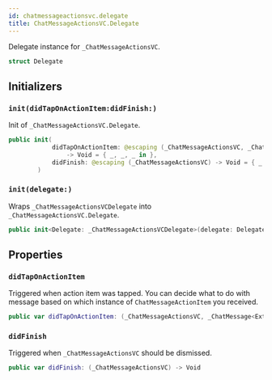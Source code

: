 ```yaml
---
id: chatmessageactionsvc.delegate 
title: ChatMessageActionsVC.Delegate
--- 
```


Delegate instance for `_ChatMessageActionsVC`.

``` swift
struct Delegate 
```

## Initializers

### `init(didTapOnActionItem:didFinish:)`

Init of `_ChatMessageActionsVC.Delegate`.

``` swift
public init(
            didTapOnActionItem: @escaping (_ChatMessageActionsVC, _ChatMessage<ExtraData>, ChatMessageActionItem)
                -> Void = { _, _, _ in },
            didFinish: @escaping (_ChatMessageActionsVC) -> Void = { _ in }
        ) 
```

### `init(delegate:)`

Wraps `_ChatMessageActionsVCDelegate` into `_ChatMessageActionsVC.Delegate`.

``` swift
public init<Delegate: _ChatMessageActionsVCDelegate>(delegate: Delegate) where Delegate.ExtraData == ExtraData 
```

## Properties

### `didTapOnActionItem`

Triggered when action item was tapped.
You can decide what to do with message based on which instance of `ChatMessageActionItem` you received.

``` swift
public var didTapOnActionItem: (_ChatMessageActionsVC, _ChatMessage<ExtraData>, ChatMessageActionItem) -> Void
```

### `didFinish`

Triggered when `_ChatMessageActionsVC` should be dismissed.

``` swift
public var didFinish: (_ChatMessageActionsVC) -> Void
```
